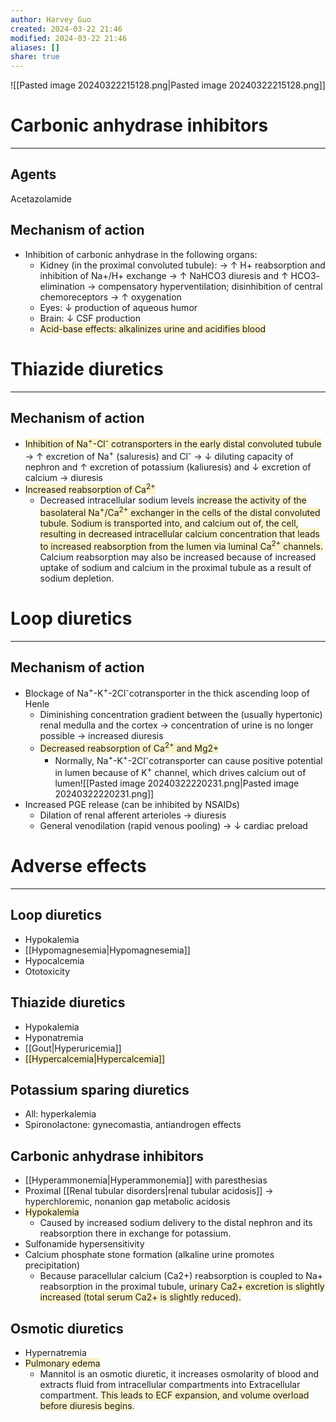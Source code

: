 ```yaml
---
author: Harvey Guo
created: 2024-03-22 21:46
modified: 2024-03-22 21:46
aliases: []
share: true
---
```

![[Pasted image 20240322215128.png|Pasted image 20240322215128.png]]
# Carbonic anhydrase inhibitors
---
## Agents
Acetazolamide
## Mechanism of action
- Inhibition of carbonic anhydrase  in the following organs:
	- Kidney (in the proximal convoluted tubule): → ↑ H+ reabsorption and inhibition of Na+/H+ exchange → ↑ NaHCO3 diuresis and ↑ HCO3- elimination  → compensatory hyperventilation; disinhibition of central chemoreceptors → ↑ oxygenation 
	- Eyes: ↓ production of aqueous humor
	- Brain: ↓ CSF production
	- <span style="background:rgba(240, 200, 0, 0.2)">Acid-base effects: alkalinizes urine and acidifies blood</span>
# Thiazide diuretics
---
## Mechanism of action
- <span style="background:rgba(240, 200, 0, 0.2)">Inhibition of Na<sup>+</sup>-Cl<sup>-</sup> cotransporters  in the early distal convoluted tubule</span>  → ↑ excretion of Na<sup>+</sup> (saluresis) and Cl<sup>-</sup> → ↓ diluting capacity of nephron and ↑ excretion of potassium (kaliuresis) and ↓ excretion of calcium  → diuresis
- <span style="background:rgba(240, 200, 0, 0.2)">Increased reabsorption of Ca<sup>2+</sup></span>
	- Decreased intracellular sodium levels <span style="background:rgba(240, 200, 0, 0.2)">increase the activity of the basolateral Na<sup>+</sup>/Ca<sup>2+</sup> exchanger in the cells of the distal convoluted tubule. Sodium is transported into, and calcium out of, the cell, resulting in decreased intracellular calcium concentration that leads to increased reabsorption from the lumen via luminal Ca<sup>2+</sup> channels.</span> Calcium reabsorption may also be increased because of increased uptake of sodium and calcium in the proximal tubule as a result of sodium depletion.
# Loop diuretics
---
## Mechanism of action
- Blockage of Na<sup>+</sup>-K<sup>+</sup>-2Cl<sup>-</sup>cotransporter  in the thick ascending loop of Henle
	- Diminishing concentration gradient between the (usually hypertonic) renal medulla and the cortex → concentration of urine is no longer possible → increased diuresis
	- <span style="background:rgba(240, 200, 0, 0.2)">Decreased reabsorption of Ca<sup>2+</sup> and Mg2+</span>
		- Normally, Na<sup>+</sup>-K<sup>+</sup>-2Cl<sup>-</sup>cotransporter can cause positive potential in lumen because of K<sup>+</sup> channel, which drives calcium out of lumen![[Pasted image 20240322220231.png|Pasted image 20240322220231.png]]
- Increased PGE release (can be inhibited by NSAIDs)
	- Dilation of renal afferent arterioles → diuresis
	- General venodilation (rapid venous pooling) → ↓ cardiac preload
# Adverse effects
---
## Loop diuretics
- Hypokalemia
- [[Hypomagnesemia|Hypomagnesemia]]
- Hypocalcemia
- Ototoxicity
## Thiazide diuretics
- Hypokalemia
- Hyponatremia
- [[Gout|Hyperuricemia]]
- <span style="background:rgba(240, 200, 0, 0.2)">[[Hypercalcemia|Hypercalcemia]]</span>
## Potassium sparing diuretics
- All: hyperkalemia
- Spironolactone: gynecomastia, antiandrogen effects
## Carbonic anhydrase inhibitors
- [[Hyperammonemia|Hyperammonemia]] with paresthesias 
- Proximal [[Renal tubular disorders|renal tubular acidosis]] → hyperchloremic, nonanion gap metabolic acidosis
- <span style="background:rgba(240, 200, 0, 0.2)">Hypokalemia</span>
	- Caused by increased sodium delivery to the distal nephron and its reabsorption there in exchange for potassium.
- Sulfonamide hypersensitivity
- Calcium phosphate stone formation (alkaline urine promotes precipitation)
	- Because paracellular calcium (Ca2+) reabsorption is coupled to Na+ reabsorption in the proximal tubule, <span style="background:rgba(240, 200, 0, 0.2)">urinary Ca2+ excretion is slightly increased (total serum Ca2+ is slightly reduced).</span>
## Osmotic diuretics
- Hypernatremia
- <span style="background:rgba(240, 200, 0, 0.2)">Pulmonary edema</span>
	- Mannitol is an osmotic diuretic, it increases osmolarity of blood and extracts fluid from intracellular compartments into Extracellular compartment. <span style="background:rgba(240, 200, 0, 0.2)">This leads to ECF expansion, and volume overload before diuresis begins</span>.